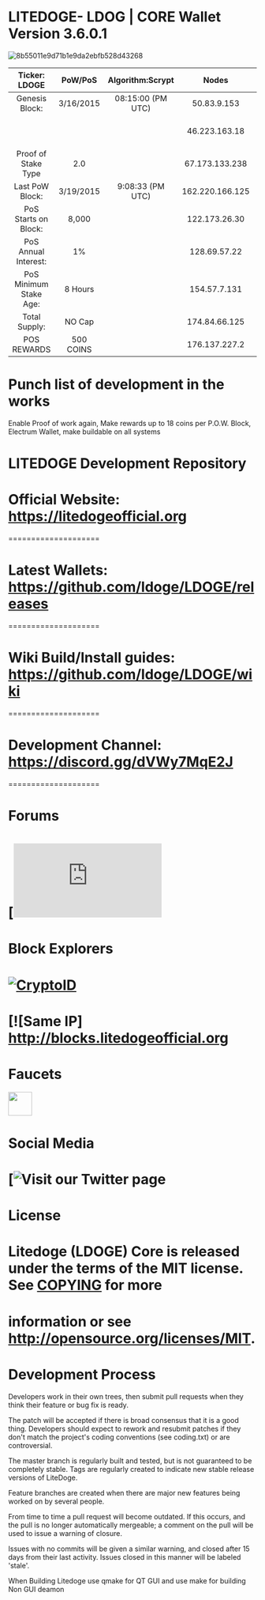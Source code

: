 # LITEDOGE- LDOG | CORE Wallet Version 3.6.0.1 
![8b55011e9d71b1e9da2ebfb528d43268](https://github.com/ldoge/LDOGE/blob/master/src/qt/res/icons/litedogecoin-128.png) 

 Ticker: LDOGE           | PoW/PoS         | Algorithm:Scrypt    |     Nodes         |     Ports
:----------------------:|:---------------:|:----------------:|:-----------------:|:-------------:
    Genesis Block:         | 3/16/2015       | 08:15:00 (PM UTC)|  50.83.9.153      |       Mainnet        |
                           |                 |                  |  46.223.163.18    |    P2P Port: 17014   |
    Proof of Stake Type    | 2.0             |                  |  67.173.133.238   |    RPC Port: 17015   |
    Last PoW Block:        | 3/19/2015       | 9:08:33 (PM UTC) |  162.220.166.125  |        Testnet       |
    PoS Starts on Block:   | 8,000           |                  |  122.173.26.30    |    P2P Port          |
    PoS Annual Interest:   | 1%              |                  |  128.69.57.22     |    RPC Port          |
    PoS Minimum Stake Age: | 8 Hours         |                  |  154.57.7.131     |                      |
    Total Supply:          | NO Cap          |                  |  174.84.66.125    |                      |
     POS REWARDS           | 500 COINS       |                  |  176.137.227.2    |                      |
# Punch list of development in the works 

Enable Proof of work again, Make rewards up to 18 coins per P.O.W. Block, Electrum Wallet, make buildable on all systems

# LITEDOGE Development Repository

# Official Website: https://litedogeofficial.org
====================

# Latest Wallets: https://github.com/ldoge/LDOGE/releases
====================

# Wiki Build/Install guides: https://github.com/ldoge/LDOGE/wiki
====================

# Development Channel: https://discord.gg/dVWy7MqE2J
====================

Forums
====================
# [![Visit our BitCoinTalk Forum](https://bitcointalk.org/index.php?topic=1308769.0)

Block Explorers
====================
# [![CryptoID](https://chainz.cryptoid.info/theme/cryptoID64.png)](https://chainz.cryptoid.info/ldoge/)
# [![Same IP] http://blocks.litedogeofficial.org

Faucets
====================
<a href="https://btcpop.co/faucet/LDOGE"><img src="https://btcpop.co/faucet/LDOGE" align="center" height="48" width="48" ></a>

Social Media
====================
# [![Visit our Twitter page](https://twitter.com/litedoge2018)

License
====================
# Litedoge (LDOGE) Core is released under the terms of the MIT license. See [COPYING](COPYING) for more
# information or see http://opensource.org/licenses/MIT.

# Development Process 

Developers work in their own trees, then submit pull requests when they think their feature or bug fix is ready.

The patch will be accepted if there is broad consensus that it is a good thing. Developers should expect to rework and resubmit patches if they don't match the project's coding conventions (see coding.txt) or are controversial.

The master branch is regularly built and tested, but is not guaranteed to be completely stable. Tags are regularly created to indicate new stable release versions of LiteDoge.

Feature branches are created when there are major new features being worked on by several people.

From time to time a pull request will become outdated. If this occurs, and the pull is no longer automatically mergeable; a comment on the pull will be used to issue a warning of closure. 

Issues with no commits will be given a similar warning, and closed after 15 days from their last activity. Issues closed in this manner will be labeled 'stale'.

When Building Litedoge use qmake for QT GUI and use make for building Non GUI deamon 
